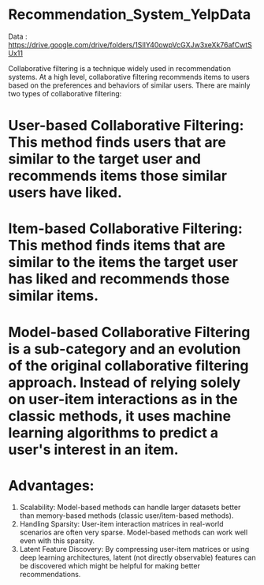 ﻿# Recommendation_System_YelpData
Data : https://drive.google.com/drive/folders/1SIlY40owpVcGXJw3xeXk76afCwtSUx11

Collaborative filtering is a technique widely used in recommendation systems. At a high level, collaborative filtering recommends items to users based on the preferences and behaviors of similar users. There are mainly two types of collaborative filtering:

# User-based Collaborative Filtering: This method finds users that are similar to the target user and recommends items those similar users have liked.
# Item-based Collaborative Filtering: This method finds items that are similar to the items the target user has liked and recommends those similar items.
# Model-based Collaborative Filtering is a sub-category and an evolution of the original collaborative filtering approach. Instead of relying solely on user-item interactions as in the classic methods, it uses machine learning algorithms to predict a user's interest in an item.

# Advantages:
1. Scalability: Model-based methods can handle larger datasets better than memory-based methods (classic user/item-based methods).
2. Handling Sparsity: User-item interaction matrices in real-world scenarios are often very sparse. Model-based methods can work well even with this sparsity.
3. Latent Feature Discovery: By compressing user-item matrices or using deep learning architectures, latent (not directly observable) features can be discovered which might be helpful for making better recommendations.
